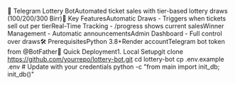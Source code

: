 🎰 Telegram Lottery BotAutomated ticket sales with tier-based lottery draws (100/200/300 Birr)🌟 Key FeaturesAutomatic Draws - Triggers when tickets sell out per tierReal-Time Tracking - /progress shows current salesWinner Management - Automatic announcementsAdmin Dashboard - Full control over draws🛠️ PrerequisitesPython 3.8+Render accountTelegram bot token from @BotFather🚀 Quick Deployment1. Local Setupgit clone https://github.com/yourrepo/lottery-bot.git
cd lottery-bot
cp .env.example .env # Update with your credentials
python -c "from main import init_db; init_db()"
